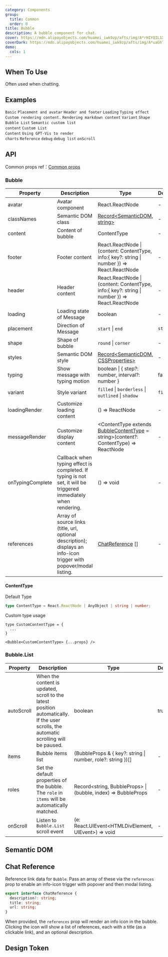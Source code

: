 ```yaml
---
category: Components
group:
  title: Common
  order: 0
title: Bubble
description: A bubble component for chat.
cover: https://mdn.alipayobjects.com/huamei_iwk9zp/afts/img/A*rHIYQIL1X-QAAAAAAAAAAAAADgCCAQ/original
coverDark: https://mdn.alipayobjects.com/huamei_iwk9zp/afts/img/A*uaGhTY1-LL0AAAAAAAAAAAAADgCCAQ/original
demo:
  cols: 1
---
```


## When To Use

Often used when chatting.

## Examples

<!-- prettier-ignore -->
<code src="./demo/basic.tsx">Basic</code>
<code src="./demo/avatar-and-placement.tsx">Placement and avatar</code>
<code src="./demo/header-and-footer.tsx">Header and footer</code>
<code src="./demo/loading.tsx">Loading</code>
<code src="./demo/typing.tsx">Typing effect</code>
<code src="./demo/custom-content.tsx">Custom rendering content.</code>
<code src="./demo/markdown.tsx">Rendering markdown content</code>
<code src="./demo/variant.tsx">Variant</code>
<code src="./demo/shape.tsx">Shape</code>
<code src="./demo/list.tsx">Bubble List</code>
<code src="./demo/semantic-list-custom.tsx">Semantic custom list content</code>
<code src="./demo/list-custom.tsx">Custom List Content</code>
<code src="./demo/gpt-vis.tsx">Using GPT-Vis to render charts</code>
<code src="./demo/reference.tsx">Reference</code>
<code src="./demo/debug.tsx" debug>debug</code>
<code src="./demo/debug-list.tsx" debug>debug list</code>
<code src="./demo/onScroll.tsx">onScroll</code>

## API

Common props ref：[Common props](/docs/react/common-props)

### Bubble

<!-- prettier-ignore -->
| Property | Description | Type | Default | Version |
| --- | --- | --- | --- | --- |
| avatar | Avatar component | React.ReactNode | - | - |
| classNames | Semantic DOM class | [Record<SemanticDOM, string>](#semantic-dom) | - | - |
| content | Content of bubble | ContentType | - | - |
| footer | Footer content | React.ReactNode \| (content: ContentType, info:{ key?: string \| number }) => React.ReactNode | - | - |
| header | Header content | React.ReactNode \| (content: ContentType, info:{ key?: string \| number }) => React.ReactNode | - | - |
| loading | Loading state of Message | boolean | - |  |
| placement | Direction of Message | `start` \| `end` | `start` |  |
| shape | Shape of bubble | `round` \| `corner` | - | - |  
| styles | Semantic DOM style | [Record<SemanticDOM, CSSProperties>](#semantic-dom) | - |  |
| typing | Show message with typing motion | boolean \| { step?: number, interval?: number } | false |  |
| variant | Style variant | `filled` \| `borderless` \| `outlined` \| `shadow` | `filled` |  |
| loadingRender | Customize loading content | () => ReactNode | - |  |
| messageRender | Customize display content | <ContentType extends [BubbleContentType](https://github.com/ant-design/x/blob/fc7a000f5ee0c3c75def63d2e47a328486b66465/components/bubble/interface.ts#L21) = string>(content?: ContentType) => ReactNode | - |  |
| onTypingComplete | Callback when typing effect is completed. If typing is not set, it will be triggered immediately when rendering. | () => void | - |  |
| references       | Array of source links (title, url, optional description); displays an info-icon trigger with popover/modal listing. | [ChatReference](#chat-reference) []  | - | |

#### ContentType

Default Type

```typescript
type ContentType = React.ReactNode | AnyObject | string | number;
```

Custom type usage

```tsx
type CustomContentType = {
  ...
}

<Bubble<CustomContentType> {...props} />
```

### Bubble.List

| Property | Description | Type | Default | Version |
| --- | --- | --- | --- | --- |
| autoScroll | When the content is updated, scroll to the latest position automatically. If the user scrolls, the automatic scrolling will be paused. | boolean | true |  |
| items | Bubble items list | (BubbleProps & { key?: string \| number, role?: string })[] | - |  |
| roles | Set the default properties of the bubble. The `role` in `items` will be automatically matched. | Record<string, BubbleProps> \| (bubble, index) => BubbleProps | - |  |
| onScroll | Listen to `Bubble.List` scroll event | (e: React.UIEvent<HTMLDivElement, UIEvent>) => void | - | 1.5.0 |

## Semantic DOM

<code src="./demo/_semantic.tsx" simplify="true"></code>

## Chat Reference

Reference link data for `Bubble`. Pass an array of these via the `references` prop to enable an info-icon trigger with popover and then modal listing.

```typescript
export interface ChatReference {
  description?: string;
  title: string;
  url: string;
}
```

When provided, the `references` prop will render an info icon in the bubble. Clicking the icon will show a list of references, each with a title (as a clickable link), and an optional description.

## Design Token

<ComponentTokenTable component="Bubble"></ComponentTokenTable>
